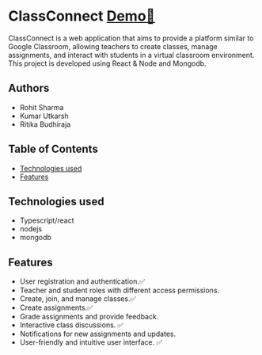 # ClassConnect [Demo🔗](https://classconnect.onrender.com/)

ClassConnect is a web application that aims to provide a platform similar to Google Classroom, allowing teachers to create classes, manage assignments, and interact with students in a virtual classroom environment. This project is developed using React & Node and Mongodb.


## Authors
- Rohit Sharma
- Kumar Utkarsh
- Ritika Budhiraja

## Table of Contents

- [Technologies used](#technologiesUsed)
- [Features](#features)

## Technologies used

- Typescript/react
- nodejs
- mongodb

## Features

- User registration and authentication.✅
- Teacher and student roles with different access permissions.
- Create, join, and manage classes.✅
- Create assignments.✅
- Grade assignments and provide feedback.
- Interactive class discussions. ✅
- Notifications for new assignments and updates.
- User-friendly and intuitive user interface. ✅
